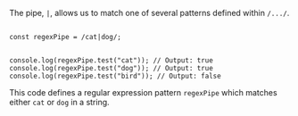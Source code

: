 The pipe, `|`, allows us to
match one of several patterns
defined within `/.../`.

<codeblock language="javascript" type="lesson">
<code>
const regexPipe = /cat|dog/;

console.log(regexPipe.test("cat")); // Output: true
console.log(regexPipe.test("dog")); // Output: true
console.log(regexPipe.test("bird")); // Output: false
</code>
</codeblock>

This code defines a regular expression pattern
`regexPipe` which matches either `cat` or
`dog` in a string.
